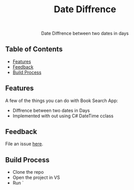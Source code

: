 <h1 align="center"> Date Diffrence </h1> <br>

<p align="center">
  Date Diffrence between two dates in days
</p>

## Table of Contents

- [Features](#features)
- [Feedback](#feedback)
- [Build Process](#build-process)

## Features

A few of the things you can do with Book Search App:

* Diffrence between two dates in Days
* Implemented with out using C# DateTime cclass

## Feedback
File an issue [here](https://github.com/ramakrishnapokuri/Aheadrace/issues/new).

## Build Process

- Clone the repo
- Open the project in VS 
- Run `
